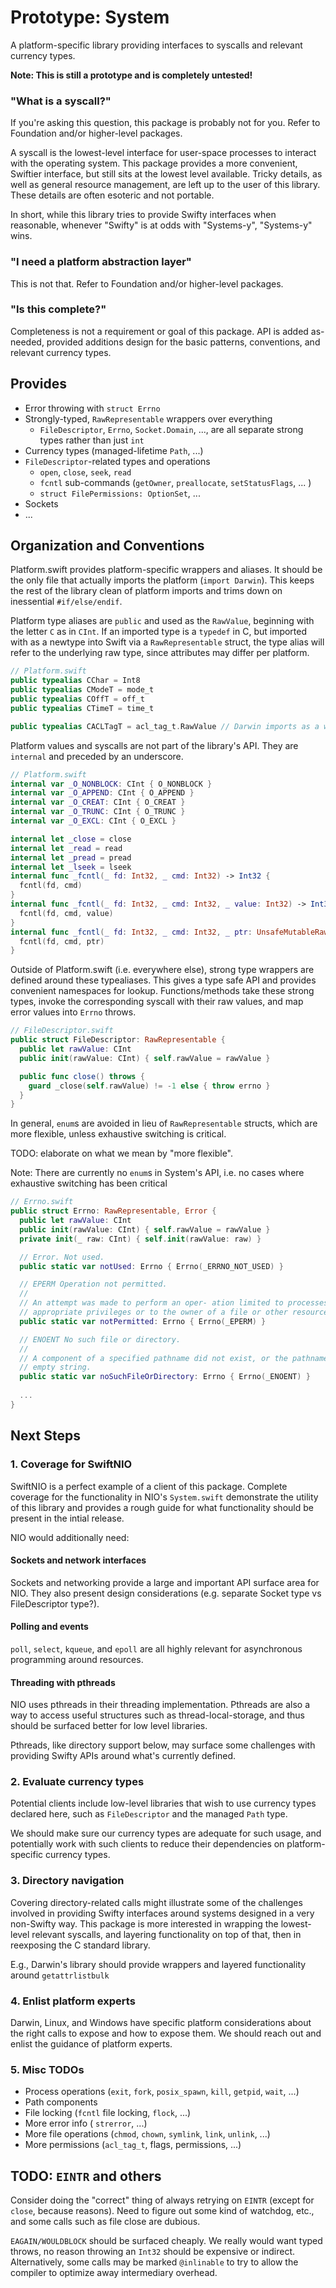 # Prototype: System

A platform-specific library providing interfaces to syscalls and relevant currency types.

**Note: This is still a prototype and is completely untested!**

### "What is a syscall?"

If you're asking this question, this package is probably not for you.
Refer to Foundation and/or higher-level packages.

A syscall is the lowest-level interface for user-space processes to interact with the operating system. This
package provides a more convenient, Swiftier interface, but still sits at the lowest level available. Tricky details,
as well as general resource management, are left up to the user of this library. These details are often 
esoteric and not portable.

In short, while this library tries to provide Swifty interfaces when reasonable, whenever "Swifty" is at
odds with "Systems-y", "Systems-y" wins.

### "I need a platform abstraction layer"

This is not that. Refer to Foundation and/or higher-level packages.

### "Is this complete?"

Completeness is not a requirement or goal of this package.
API is added as-needed, provided additions design for the basic patterns, conventions,
and relevant currency types.


## Provides

* Error throwing with `struct Errno`
* Strongly-typed, `RawRepresentable` wrappers over everything
  * `FileDescriptor`, `Errno`, `Socket.Domain`, ..., are all separate strong types rather than just `int`
* Currency types (managed-lifetime `Path`, ...)
* `FileDescriptor`-related types and operations
  * `open`, `close`, `seek`, `read`
  * `fcntl` sub-commands (`getOwner`, `preallocate`, `setStatusFlags`, ... )
  * `struct FilePermissions: OptionSet`, ...
* Sockets  
* ...  


## Organization and Conventions

Platform.swift provides platform-specific wrappers and aliases. It should be the only file that actually imports
the platform (`import Darwin`). This keeps the rest of the library clean of platform imports and trims down
on inessential `#if/else/endif`.

Platform type aliases are `public` and used as the `RawValue`, beginning with the letter `C` as in `CInt`.
If an imported type is a `typedef` in C, but imported with as a newtype into Swift via a `RawRepresentable`
struct, the type alias will refer to the underlying raw type, since attributes may differ per platform. 

```swift
// Platform.swift
public typealias CChar = Int8
public typealias CModeT = mode_t
public typealias COffT = off_t
public typealias CTimeT = time_t

public typealias CACLTagT = acl_tag_t.RawValue // Darwin imports as a wrapper type
```

Platform values and syscalls are not part of the library's API. They are  `internal` and preceded by an
underscore.

```swift
// Platform.swift
internal var _O_NONBLOCK: CInt { O_NONBLOCK }
internal var _O_APPEND: CInt { O_APPEND }
internal var _O_CREAT: CInt { O_CREAT }
internal var _O_TRUNC: CInt { O_TRUNC }
internal var _O_EXCL: CInt { O_EXCL }

internal let _close = close
internal let _read = read
internal let _pread = pread
internal let _lseek = lseek
internal func _fcntl(_ fd: Int32, _ cmd: Int32) -> Int32 {
  fcntl(fd, cmd)
}
internal func _fcntl(_ fd: Int32, _ cmd: Int32, _ value: Int32) -> Int32 {
  fcntl(fd, cmd, value)
}
internal func _fcntl(_ fd: Int32, _ cmd: Int32, _ ptr: UnsafeMutableRawPointer) -> Int32 {
  fcntl(fd, cmd, ptr)
}
```

Outside of Platform.swift (i.e. everywhere else), strong type wrappers are defined around these typealiases.
This gives a type safe API and provides convenient namespaces for lookup.
Functions/methods take these strong types, invoke the corresponding syscall with their raw values, and map
error values into `Errno` throws.

```swift
// FileDescriptor.swift
public struct FileDescriptor: RawRepresentable {
  public let rawValue: CInt
  public init(rawValue: CInt) { self.rawValue = rawValue }

  public func close() throws {
    guard _close(self.rawValue) != -1 else { throw errno }
  }
}
```

In general, `enum`s are avoided in lieu of `RawRepresentable` structs, which are more flexible,
unless exhaustive switching is critical.

TODO: elaborate on what we mean by "more flexible".

Note: There are currently no `enum`s in System's API, i.e. no cases where exhaustive switching has been critical

```swift
// Errno.swift
public struct Errno: RawRepresentable, Error {
  public let rawValue: CInt
  public init(rawValue: CInt) { self.rawValue = rawValue }
  private init(_ raw: CInt) { self.init(rawValue: raw) }

  // Error. Not used.
  public static var notUsed: Errno { Errno(_ERRNO_NOT_USED) }

  // EPERM Operation not permitted.
  //
  // An attempt was made to perform an oper- ation limited to processes with
  // appropriate privileges or to the owner of a file or other resources.
  public static var notPermitted: Errno { Errno(_EPERM) }

  // ENOENT No such file or directory.
  //
  // A component of a specified pathname did not exist, or the pathname was an
  // empty string.
  public static var noSuchFileOrDirectory: Errno { Errno(_ENOENT) }
  
  ...
}
```



## Next Steps


### 1. Coverage for SwiftNIO

SwiftNIO is a perfect example of a client of this package. Complete coverage for
the functionality in NIO's `System.swift` demonstrate the utility of this library and
provides a rough guide for what functionality should be present in the intial release.

NIO would additionally need:

#### Sockets and network interfaces

Sockets and networking provide a large and important API surface area for NIO.
They also present design considerations (e.g. separate Socket type vs FileDescriptor type?).

#### Polling and events

`poll`, `select`, `kqueue`, and `epoll` are all highly relevant for asynchronous programming 
around resources.


#### Threading with pthreads

NIO uses pthreads in their threading implementation. Pthreads are also a way to access
useful structures such as thread-local-storage, and thus should be surfaced better
for low level libraries.

Pthreads, like directory support below, may surface some challenges with providing
Swifty APIs around what's currently defined.


### 2. Evaluate currency types

Potential clients include low-level libraries that wish to use currency types
declared here, such as `FileDescriptor` and the managed `Path` type.

We should make sure our currency types are adequate for such usage, and
potentially work with such clients to reduce their dependencies on
platform-specific currency types.


### 3. Directory navigation

Covering directory-related calls might illustrate some of the challenges involved in
providing Swifty interfaces around systems designed in a very non-Swifty way. This
package is more interested in wrapping the lowest-level relevant syscalls, and layering
functionality on top of that, then in reexposing the C standard library.

E.g., Darwin's library should provide wrappers and layered functionality
around `getattrlistbulk`

### 4. Enlist platform experts

Darwin, Linux, and Windows have specific platform considerations about the right calls to
expose and how to expose them. We should reach out and enlist the guidance of platform
experts.


### 5. Misc TODOs

* Process operations (`exit`, `fork`, `posix_spawn`, `kill`, `getpid`, `wait`, ...)
* Path components
* File locking (`fcntl` file locking, `flock`, ...)
* More error info ( `strerror`, ...)
* More file operations (`chmod`, `chown`, `symlink`, `link`, `unlink`, ...)
* More permissions (`acl_tag_t`, flags, permissions, ...)



## TODO: `EINTR` and others

Consider doing the "correct" thing of always retrying on `EINTR` (except for `close`, because reasons).
Need to figure out some kind of watchdog, etc., and some calls such as file close are dubious.

`EAGAIN/WOULDBLOCK` should be surfaced cheaply. We really would want typed throws,
no reason throwing an `Int32` should be expensive or indirect. Alternatively, some calls
may be marked `@inlinable` to try to allow the compiler to optimize away intermediary overhead.

